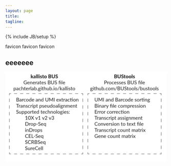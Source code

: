 ```yaml
---
layout: page
title: 
tagline: 
---
```

{% include JB/setup %}
<link rel="shortcut icon" type="image/png" href="/favicon.png">


favicon
favicon
favicon
## eeeeeee

[<img src = "kallisto_bus_overview.png">](about.html)

